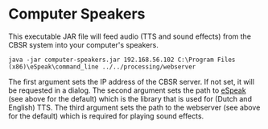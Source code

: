 # Computer Speakers
This executable JAR file will feed audio (TTS and sound effects) from the CBSR system into your computer's speakers.

```
java -jar computer-speakers.jar 192.168.56.102 C:\Program Files (x86)\eSpeak\command_line ../../processing/webserver
```

The first argument sets the IP address of the CBSR server. If not set, it will be requested in a dialog.
The second argument sets the path to [eSpeak](http://espeak.sourceforge.net/download.html) (see above for the default) which is the library that is used for (Dutch and English) TTS. 
The third argument sets the path to the webserver (see above for the default) which is required for playing sound effects.